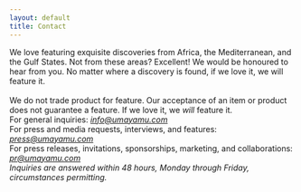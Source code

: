 ```yaml
---
layout: default
title: Contact
---
```



We love featuring exquisite discoveries from Africa, the Mediterranean, and the Gulf States. Not from these areas? Excellent! We would be honoured to hear from you. No matter where a discovery is found, if we love it, we will feature it.
<br /><br />
We do not trade product for feature. Our acceptance of an item or product does not guarantee a feature. If we love it, we *will* feature it.
<br />
For general inquiries: *<info@umayamu.com>*
<br />
For press and media requests, interviews, and features: *<press@umayamu.com>*
<br />
For press releases, invitations, sponsorships, marketing, and collaborations: *<pr@umayamu.com>*
<br />
*Inquiries are answered within 48 hours, Monday through Friday, circumstances permitting.*
